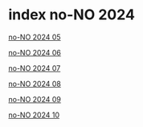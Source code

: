 # index no-NO 2024

<a href="./05">no-NO 2024 05</a>

<a href="./06">no-NO 2024 06</a>

<a href="./07">no-NO 2024 07</a>

<a href="./08">no-NO 2024 08</a>

<a href="./09">no-NO 2024 09</a>

<a href="./10">no-NO 2024 10</a>
